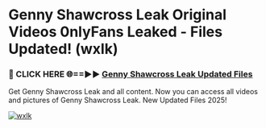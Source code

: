 # Genny Shawcross Leak Original Videos 0nlyFans Leaked - Files Updated! (wxlk)

<h3>🔴 CLICK HERE 🌐==►► <a href="https://tinyurl.com/2m67pmp6" rel="nofollow">Genny Shawcross Leak Updated Files</a></h3>

Get Genny Shawcross Leak and all content. Now you can access all videos and pictures of Genny Shawcross Leak. New Updated Files 2025!

[![wxlk](https://i.imgur.com/H4QAA4z.gif)](https://tinyurl.com/2m67pmp6)